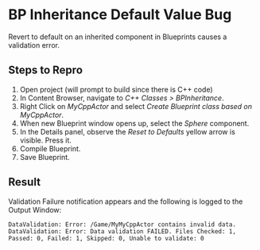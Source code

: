 # BP Inheritance Default Value Bug
Revert to default on an inherited component in Blueprints causes a validation error.

## Steps to Repro

1. Open project (will prompt to build since there is C++ code)
2. In Content Browser, navigate to *C++ Classes > BPInheritance*.
3. Right Click on *MyCppActor* and select *Create Blueprint class based on MyCppActor*.
4. When new Blueprint window opens up, select the *Sphere* component.
5. In the Details panel, observe the *Reset to Defaults* yellow arrow is visible. Press it.
6. Compile Blueprint.
7. Save Blueprint.

## Result

Validation Failure notification appears and the following is logged to the Output Window:

    DataValidation: Error: /Game/MyMyCppActor contains invalid data.
    DataValidation: Error: Data validation FAILED. Files Checked: 1, Passed: 0, Failed: 1, Skipped: 0, Unable to validate: 0
